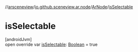 //[arsceneview](../../../index.md)/[io.github.sceneview.ar.node](../index.md)/[ArNode](index.md)/[isSelectable](is-selectable.md)

# isSelectable

[androidJvm]\
open override var [isSelectable](is-selectable.md): [Boolean](https://kotlinlang.org/api/latest/jvm/stdlib/kotlin/-boolean/index.html) = true

